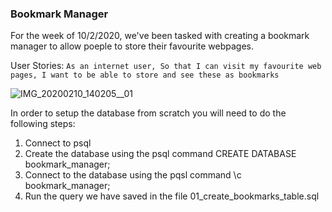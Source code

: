### Bookmark Manager ###

For the week of 10/2/2020, we've been tasked with creating a bookmark manager to allow poeple to store their favourite webpages. 

User Stories:
` As an internet user,
So that I can visit my favourite web pages,
I want to be able to store and see these as bookmarks
`

![IMG_20200210_140205__01](https://user-images.githubusercontent.com/41115973/74157283-ecd7af80-4c0f-11ea-8956-6c5f573b6156.jpg)

In order to setup the database from scratch you will need to do the following steps:
  1. Connect to psql
  2. Create the database using the psql command CREATE DATABASE bookmark_manager;
  3. Connect to the database using the pqsl command \c bookmark_manager;
  4. Run the query we have saved in the file 01_create_bookmarks_table.sql
  
